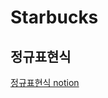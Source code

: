 # Starbucks

## 정규표현식
<a href="https://www.notion.so/ddc418ad1ba347f49eb935e805c4ec61?v=708919e1faa047b4b9c91b64c941adda&p=e541a1f7fbff4fc386f3d6662013b500&pm=s" target="_blank" title="정규표현식 README.md 파일">정규표현식 notion</a>

